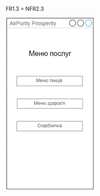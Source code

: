 FR1.3 = NFR2.3

![FR](/1-SoftwareRequirements/1.4-FuncNonFuncRequirements/1.4.4-NFRUserInterfaceOUTPUT/NFR1.3.jpg)
